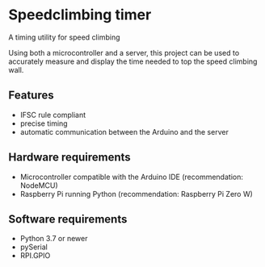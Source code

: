 # Speedclimbing timer
A timing utility for speed climbing

Using both a microcontroller and a server, this project can be used to accurately measure and display the time needed to top the speed climbing wall.


## Features
- IFSC rule compliant
- precise timing
- automatic communication between the Arduino and the server

## Hardware requirements
- Microcontroller compatible with the Arduino IDE (recommendation: NodeMCU)
- Raspberry Pi running Python (recommendation: Raspberry Pi Zero W)

## Software requirements
- Python 3.7 or newer
- pySerial
- RPI.GPIO